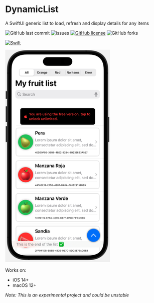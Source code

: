 # DynamicList

A SwiftUI generic list to load, refresh and display details for any items

![GitHub last commit](https://img.shields.io/github/last-commit/AlfredoHernandez/DynamicList?style=for-the-badge)
![issues](https://img.shields.io/github/issues/AlfredoHernandez/DynamicList?color=blue&style=for-the-badge)
[![GitHub license](https://img.shields.io/github/license/AlfredoHernandez/DynamicList?color=brigthgreen&style=for-the-badge)](https://github.com/AlfredoHernandez/HackrNews)
![GitHub forks](https://img.shields.io/github/forks/AlfredoHernandez/DynamicList?style=for-the-badge&color=blueviolet)

[![Swift](https://github.com/AlfredoHernandez/DynamicList/actions/workflows/swift.yml/badge.svg?branch=main)](https://github.com/AlfredoHernandez/DynamicList/actions/workflows/swift.yml)

![Dynamic List](./dynamic-list.png)

Works on:
- iOS 14+
- macOS 12+

*Note: This is an experimental project and could be unstable*
